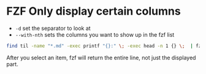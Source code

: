 # FZF Only display certain columns 

* `-d` set the separator to look at
* `--with-nth`  sets the columns you want to show up in the fzf list

```bash
find til -name "*.md" -exec printf "{}:" \; -exec head -n 1 {} \;  | fzf -d ":" --with-nth 2 | cat $(awk -F: {"print \$1"})'
```

After you select an item, fzf will return the entire line, not just the displayed part. 
